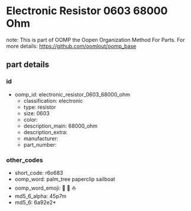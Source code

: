 # Electronic Resistor 0603 68000 Ohm  

note: This is part of OOMP the Oopen Organization Method For Parts. For more details: https://github.com/oomlout/oomp_base

##  part details





### id
* oomp_id: electronic_resistor_0603_68000_ohm
  * classification: electronic
  * type: resistor
  * size: 0603
  * color: 
  * description_main: 68000_ohm
  * description_extra: 
  * manufacturer: 
  * part_number: 

### other_codes
* short_code: r6o683
* oomp_word: palm_tree paperclip sailboat
* oomp_word_emoji: :palm_tree: :paperclip: :sailboat:
* md5_6_alpha: 45p7m
* md5_6: 6a92e2* 